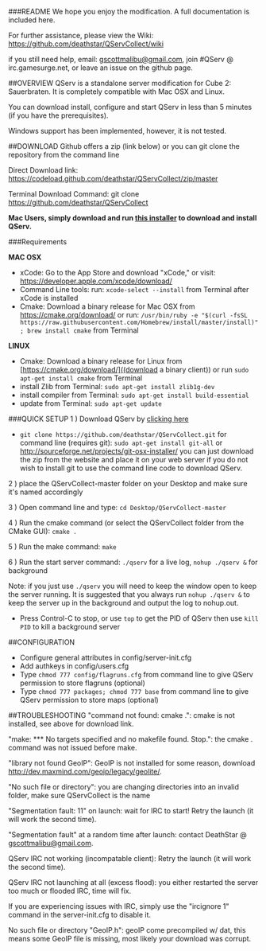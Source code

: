###README
We hope you enjoy the modification. A full documentation is included here.

For further assistance, please view the Wiki: https://github.com/deathstar/QServCollect/wiki

if you still need help, email: gscottmalibu@gmail.com, join #QServ @ irc.gamesurge.net, or leave an issue on the github page.

##OVERVIEW
QServ is a standalone server modification for Cube 2: Sauerbraten. It is completely compatible with Mac OSX and Linux.

You can download install, configure and start QServ in less than 5 minutes (if you have the prerequisites).

Windows support has been implemented, however, it is not tested.


##DOWNLOAD
Github offers a zip (link below) or you can git clone the repository from the command line

Direct Download link: https://codeload.github.com/deathstar/QServCollect/zip/master

Terminal Download Command: git clone https://github.com/deathstar/QServCollect

**Mac Users, simply download and run [this installer](http://techmaster.mooo.com/download/QServ-Installer.zip) to download and install QServ.**

###Requirements

**MAC OSX**

- xCode: Go to the App Store and download "xCode," or visit: https://developer.apple.com/xcode/download/
- Command Line tools: run: `xcode-select --install` from Terminal after xCode is installed
- Cmake: Download a binary release for Mac OSX from https://cmake.org/download/ or run: `/usr/bin/ruby -e "$(curl -fsSL https://raw.githubusercontent.com/Homebrew/install/master/install)"; brew install cmake` from Terminal

**LINUX**

 - Cmake: Download a binary release for Linux from [https://cmake.org/download/]((download a binary client)) or run `sudo apt-get install cmake` from Terminal
 - install Zlib from Terminal: `sudo apt-get install zlib1g-dev`
 - install compiler from Terminal: `sudo apt-get install build-essential`
 - update from Terminal: `sudo apt-get update`

###QUICK SETUP
1 ) Download QServ by [clicking here](https://codeload.github.com/deathstar/QServCollect/zip/master) 

- `git clone https://github.com/deathstar/QServCollect.git` for command line 
(requires git): `sudo apt-get install git-all` or http://sourceforge.net/projects/git-osx-installer/
you can just download the zip from the website and place it on your web server if you do not wish to install git to use the command line code to download QServ.

2 ) place the QServCollect-master folder on your Desktop and make sure it's named accordingly 

3 ) Open command line and type: `cd Desktop/QServCollect-master`

4 ) Run the cmake command (or select the QServCollect folder from the CMake GUI): `cmake .`

5 ) Run the make command: `make`

6 ) Run the start server command: `./qserv` for a live log, `nohup ./qserv &` for background

Note: if you just use `./qserv` you will need to keep the window open to keep the server running. It is suggested that you always run `nohup ./qserv &` to keep the server up in the background and output the log to nohup.out.

- Press Control-C to stop, or use `top` to get the PID of QServ then use `kill PID` to kill a background server

##CONFIGURATION
- Configure general attributes in config/server-init.cfg
- Add authkeys in config/users.cfg
- Type `chmod 777 config/flagruns.cfg` from command line to give QServ permission to store flagruns (optional)
- Type `chmod 777 packages; chmod 777 base` from command line to give QServ permission to store maps (optional)

##TROUBLESHOOTING
"command not found: cmake .": cmake is not installed, see above for download link.

"make: *** No targets specified and no makefile found.  Stop.": the cmake . command was not issued before make.

"library not found GeoIP": GeoIP is not installed for some reason, download http://dev.maxmind.com/geoip/legacy/geolite/.

"No such file or directory": you are changing directories into an invalid folder, make sure QServCollect is the name

"Segmentation fault: 11" on launch: wait for IRC to start! Retry the launch (it will work the second time).
 
"Segmentation fault" at a random time after launch: contact DeathStar @ gscottmalibu@gmail.com.

QServ IRC not working (incompatable client): Retry the launch (it will work the second time).

QServ IRC not launching at all (excess flood): you either restarted the server too much or flooded IRC, time will fix.

If you are experiencing issues with IRC, simply use the "ircignore 1" command in the server-init.cfg to disable it.

No such file or directory "GeoIP.h": geoIP come precompiled w/ dat, this means some GeoIP file is missing, most likely your download was corrupt.
